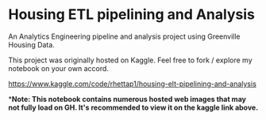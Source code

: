 # Housing ETL pipelining and Analysis

An Analytics Engineering pipeline and analysis project using Greenville Housing Data.  

This project was originally hosted on Kaggle. Feel free to fork / explore my notebook on your own accord. 

https://www.kaggle.com/code/rhettap1/housing-elt-pipelining-and-analysis

***Note: This notebook contains numerous hosted web images that may not fully load on GH. It's recommended to view it on the kaggle link above.**
